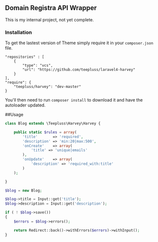 ## Domain Registra API Wrapper

This is my internal project, not yet complete.

### Installation

To get the lastest version of Theme simply require it in your `composer.json` file.

~~~
"repositories" : [
    {
        "type": "vcs",
        "url": "https://github.com/teepluss/laravel4-harvey"
    }
],
"require": {
    "teepluss/harvey": "dev-master"
}
~~~

You'll then need to run `composer install` to download it and have the autoloader updated.

##Usage

~~~php
class Blog extends \Teepluss\Harvey\Harvey {

    public static $rules = array(
        'title'       => 'required',
        'description' => 'min:20|max:500',
        'onCreate'    => array(
            'title' => 'unique|emails'
        ),
        'onUpdate'    => array(
            'description' => 'required_with:title'
        )
    );

}
~~~

~~~php
$blog = new Blog;

$blog->title = Input::get('title');
$blog->description = Input::get('description');

if ( ! $blog->save())
{
    $errors = $blog->errors();

    return Redirect::back()->withErrors($errors)->withInput();
}
~~~